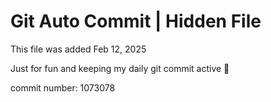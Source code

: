 # Git Auto Commit | Hidden File

This file was added Feb 12, 2025

Just for fun and keeping my daily git commit active 🤪

commit number: 1073078
